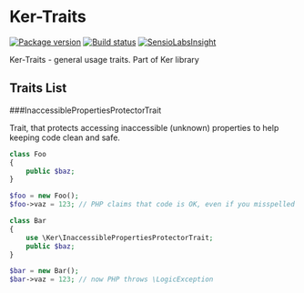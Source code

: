 Ker-Traits
==========
[![Package version](http://img.shields.io/packagist/v/keradus/ker-traits.svg)](https://packagist.org/packages/keradus/ker-traits)
[![Build status](http://img.shields.io/travis/keradus/Ker-Traits/master.svg)](https://travis-ci.org/keradus/Ker-Traits)
[![SensioLabsInsight](https://insight.sensiolabs.com/projects/97573120-b091-4bc0-8994-7ecb54fab181/mini.png)](https://insight.sensiolabs.com/projects/97573120-b091-4bc0-8994-7ecb54fab181)

Ker-Traits - general usage traits. Part of Ker library

Traits List
-----------

###InaccessiblePropertiesProtectorTrait

Trait, that protects accessing inaccessible (unknown) properties to help keeping code clean and safe.

```php
class Foo
{
    public $baz;
}

$foo = new Foo();
$foo->vaz = 123; // PHP claims that code is OK, even if you misspelled variable name!

class Bar
{
    use \Ker\InaccessiblePropertiesProtectorTrait;
    public $baz;
}

$bar = new Bar();
$bar->vaz = 123; // now PHP throws \LogicException
```
